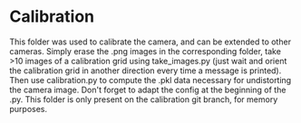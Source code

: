 # Calibration

This folder was used to calibrate the camera, and can be extended to other cameras. Simply erase the .png images in the corresponding folder, take >10 images of a calibration grid using take_images.py (just wait and orient the calibration grid in another direction every time a message is printed). Then use calibration.py to compute the .pkl data necessary for undistorting the camera image. Don't forget to adapt the config at the beginning of the .py.
This folder is only present on the calibration git branch, for memory purposes.
